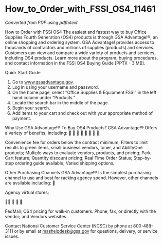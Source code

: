 # How_to_Order_with_FSSI_OS4_11461

_Converted from PDF using pdftotext_

How to Order with FSSI OS4
The easiest and fastest way to buy Office Supplies Fourth Generation (OS4)
products is through GSA Advantage!®, an online shopping and ordering
system. GSA Advantage! provides access to thousands of contractors and
millions of supplies (products) and services. Customers can view and
compare a wide variety of products and services, including OS4 products.
Learn more about the program, buying procedures, and contact information
in the FSSI OS4 Buying Guide [PPTX - 3 MB].

Quick Start Guide
1. Go to www.gsaadvantage.gov.
2. Log in using your username and password.
3. On the home page, select “Office Supplies & Equipment FSSI” in the
left hand column under “Products.”
4. Locate the search bar in the middle of the page.
5. Begin your search.
6. Add items to your cart and check out with your appropriate method of
payment.

Why Use GSA Advantage!® To Buy OS4
Products?
GSA Advantage!® Offers a variety of benefits, including:









Convenience fee for orders below the contract minimum;
Filters to limit results to green items, small business vendors, toner,
and AbilityOne products;
Multiple ways to evaluate vendors, products, and pricing;
Park Cart feature;
Quantity discount pricing;
Real Time Order Status;
Step-by-step ordering guide available;
Varied shipping options.

Other Purchasing Channels
GSA Advantage!® Is the simplest purchasing channel to use and best for
racking agency spend. However, other channels are available including:


Agency virtual stores;






FedMall;
OS4 pricing for walk-in customers.
Phone, fax, or directly with the vendor; and
Vendors websites.

Contact National Customer Service Center (NCSC) by phone at 800-488-3111
or by email at mashelpdesk@gsa.gov for questions, delivery, or service
issues.

